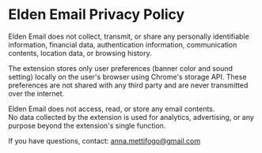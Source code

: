# Elden Email Privacy Policy

Elden Email does not collect, transmit, or share any personally identifiable information, financial data, authentication information, communication contents, location data, or browsing history.

The extension stores only user preferences (banner color and sound setting) locally on the user's browser using Chrome's storage API. These preferences are not shared with any third party and are never transmitted over the internet.

Elden Email does not access, read, or store any email contents.  
No data collected by the extension is used for analytics, advertising, or any purpose beyond the extension's single function.

If you have questions, contact: anna.mettifogo@gmail.com